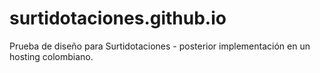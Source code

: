 # surtidotaciones.github.io
Prueba de diseño para Surtidotaciones - posterior implementación en un hosting colombiano.

